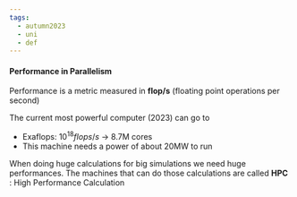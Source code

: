 ```yaml
---
tags:
  - autumn2023
  - uni
  - def
---
```

#### Performance in Parallelism

Performance is a metric measured in **flop/s** (floating point operations per second)

The current most powerful computer (2023) can go to 
- Exaflops: $10^{18} flops/s$ $\rightarrow$ 8.7M cores
- This machine needs a power of about 20MW to run

When doing huge calculations for big simulations we need huge performances. The machines that can do those calculations are called **HPC** : High Performance Calculation
